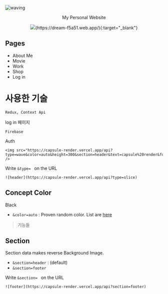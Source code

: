 ![waving](https://capsule-render.vercel.app/api?type=waving&height=200&text=My%20Web%20Page&fontAlign=30&fontAlignY=40&color=gradient)

<p align='center'> My Personal Website </p>
<p align='center'>
 <img src="https://img.shields.io/badge/Go%20to%20my%20Website-%23F7DF1E?&style=for-the-badge&&logoColor=white"/>(https://dream-f5a51.web.app/){:target="_blank"}

</p>



## Pages
- About Me
- Movie
- Work
- Shop
- Log in



# 사용한 기술
```
Redux, Context Api
```
log in 페이지


```
Firebase
```

Auth
```
<img src="https://capsule-render.vercel.app/api?type=wave&color=auto&height=300&section=header&text=capsule%20render&fontSize=90" />
```


Write `&type= ` on the URL
```
![header](https://capsule-render.vercel.app/api?type=slice)
```

## Concept Color
Black
- `&color=auto` : Proven random color. List are [here](https://github.com/kyechan99/capsule-render/blob/master/src/pallete.json)

> 기능들




## Section
Section data makes reverse Background Image.
- `&section=header` : (default)
- `&section=footer`

Write `&section= ` on the URL
```
![footer](https://capsule-render.vercel.app/api?section=footer)
```




